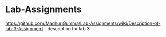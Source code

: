 # Lab-Assignments

https://github.com/MadhuriGumma/Lab-Assignments/wiki/Description-of-lab-3-Assignment - description for lab 3
